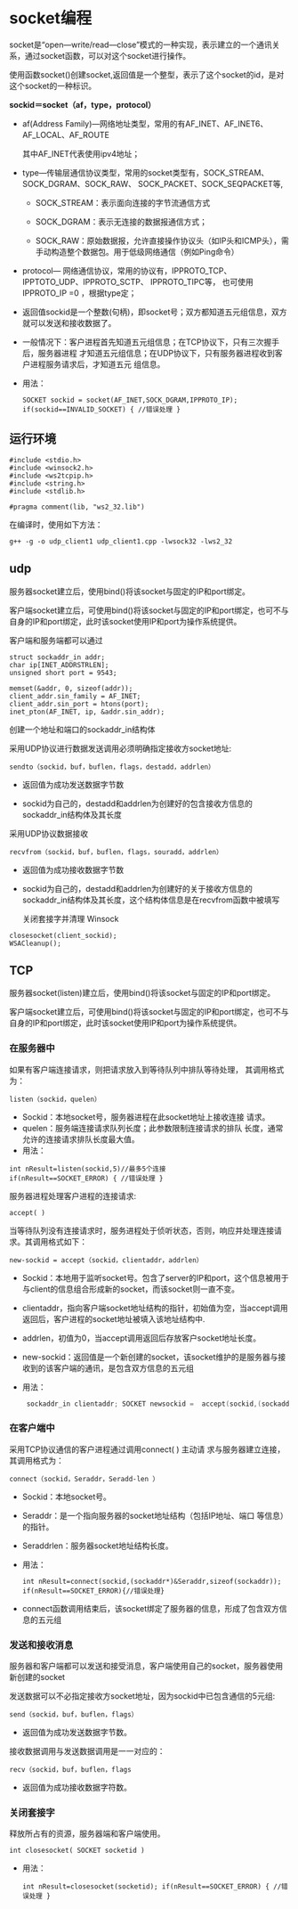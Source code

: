 # socket编程

socket是“open—write/read—close”模式的一种实现，表示建立的一个通讯关系，通过socket函数，可以对这个socket进行操作。

使用函数socket()创建socket,返回值是一个整型，表示了这个socket的id，是对这个socket的一种标识。

**sockid＝socket（af，type，protocol）** 

- af(Address Family)—网络地址类型，常用的有AF_INET、AF_INET6、AF_LOCAL、AF_ROUTE

  其中AF_INET代表使用ipv4地址；

- type—传输层通信协议类型，常用的socket类型有，SOCK_STREAM、SOCK_DGRAM、SOCK_RAW、 SOCK_PACKET、SOCK_SEQPACKET等,

  - SOCK_STREAM：表示面向连接的字节流通信方式

  - SOCK_DGRAM：表示无连接的数据报通信方式；

  - SOCK_RAW：原始数据报，允许直接操作协议头（如IP头和ICMP头），需手动构造整个数据包。用于低级网络通信（例如Ping命令）

- protocol— 网络通信协议，常用的协议有，IPPROTO_TCP、IPPTOTO_UDP、IPPROTO_SCTP、 IPPROTO_TIPC等， 也可使用IPPROTO_IP =0 ，根据type定； 

- 返回值sockid是一个整数(句柄)，即socket号；双方都知道五元组信息，双方就可以发送和接收数据了。

- 一般情况下：客户进程首先知道五元组信息；在TCP协议下，只有三次握手后，服务器进程 才知道五元组信息；在UDP协议下，只有服务器进程收到客户进程服务请求后，才知道五元 组信息。 

- 用法： 

  ```
  SOCKET sockid = socket(AF_INET,SOCK_DGRAM,IPPROTO_IP); 
  if(sockid==INVALID_SOCKET) { //错误处理 }
  ```


## 运行环境

```
#include <stdio.h>
#include <winsock2.h>
#include <ws2tcpip.h>
#include <string.h>
#include <stdlib.h>

#pragma comment(lib, "ws2_32.lib")
```

在编译时，使用如下方法：

```
g++ -g -o udp_client1 udp_client1.cpp -lwsock32 -lws2_32
```

## udp

服务器socket建立后，使用bind()将该socket与固定的IP和port绑定。

客户端socket建立后，可使用bind()将该socket与固定的IP和port绑定，也可不与自身的IP和port绑定，此时该socket使用IP和port为操作系统提供。

客户端和服务端都可以通过

```
struct sockaddr_in addr;
char ip[INET_ADDRSTRLEN];
unsigned short port = 9543;

memset(&addr, 0, sizeof(addr));
client_addr.sin_family = AF_INET;
client_addr.sin_port = htons(port);
inet_pton(AF_INET, ip, &addr.sin_addr);
```

创建一个地址和端口的sockaddr_in结构体



采用UDP协议进行数据发送调用必须明确指定接收方socket地址: 

```
sendto（sockid，buf，buflen，flags，destadd，addrlen） 
```

- 返回值为成功发送数据字节数 

- sockid为自己的，destadd和addrlen为创建好的包含接收方信息的sockaddr_in结构体及其长度



采用UDP协议数据接收 

```
recvfrom（sockid，buf，buflen，flags，souradd，addrlen）
```

- 返回值为成功接收数据字节数 

- sockid为自己的，destadd和addrlen为创建好的关于接收方信息的sockaddr_in结构体及其长度，这个结构体信息是在recvfrom函数中被填写



  关闭套接字并清理 Winsock

```
closesocket(client_sockid);
WSACleanup();
```



## TCP

服务器socket(listen)建立后，使用bind()将该socket与固定的IP和port绑定。

客户端socket建立后，可使用bind()将该socket与固定的IP和port绑定，也可不与自身的IP和port绑定，此时该socket使用IP和port为操作系统提供。

### 在服务器中

如果有客户端连接请求，则把请求放入到等待队列中排队等待处理， 其调用格式为：

`listen（sockid，quelen）`


- Sockid：本地socket号，服务器进程在此socket地址上接收连接 请求。
- quelen：服务端连接请求队列长度；此参数限制连接请求的排队 长度，通常允许的连接请求排队长度最大值。 
- 用法： 

```
int nResult=listen(sockid,5)//最多5个连接
if(nResult==SOCKET_ERROR) { //错误处理 }
```



服务器进程处理客户进程的连接请求:

`accept( )`

当等待队列没有连接请求时，服务进程处于侦听状态，否则，响应并处理连接请求。其调用格式如下：

`new-sockid = accept（sockid，clientaddr，addrlen）`

- Sockid：本地用于监听socket号。包含了server的IP和port，这个信息被用于与client的信息组合形成新的socket，而该socket则一直不变。

- clientaddr，指向客户端socket地址结构的指针，初始值为空，当accept调用 返回后，客户进程的socket地址被填入该地址结构中.

- addrlen，初值为0，当accept调用返回后存放客户socket地址长度。

- new-sockid：返回值是一个新创建的socket，该socket维护的是服务器与接收到的该客户端的通讯，是包含双方信息的五元组

- 用法：

  ```c++
   sockaddr_in clientaddr; SOCKET newsockid =  accept(sockid,(sockaddr*)&clientaddr,sizeof(sockaddr)) if(newsockid==INVALID_SOCKET) { //错误处理 }
  ```



### 在客户端中

采用TCP协议通信的客户进程通过调用connect( ) 主动请 求与服务器建立连接，其调用格式为：

`connect（sockid，Seraddr，Seradd-len ）` 

- Sockid：本地socket号。 

- Seraddr：是一个指向服务器的socket地址结构（包括IP地址、端口 等信息）的指针。 

- Seraddrlen：服务器socket地址结构长度。

- 用法：

  ```
  int nResult=connect(sockid,(sockaddr*)&Seraddr,sizeof(sockaddr));
  if(nResult==SOCKET_ERROR){//错误处理}
  ```

- connect函数调用结束后，该socket绑定了服务器的信息，形成了包含双方信息的五元组

### 发送和接收消息

服务器和客户端都可以发送和接受消息，客户端使用自己的socket，服务器使用新创建的socket

发送数据可以不必指定接收方socket地址，因为sockid中已包含通信的5元组: 

`send（sockid，buf，buflen，flags）` 

- 返回值为成功发送数据字节数。



接收数据调用与发送数据调用是一一对应的：

`recv（sockid，buf，buflen，flags`

- 返回值为成功接收数据字符数。



### 关闭套接字

释放所占有的资源，服务器端和客户端使用。 

`int closesocket( SOCKET socketid )` 

- 用法： 

  ```
  int nResult=closesocket(socketid); if(nResult==SOCKET_ERROR) { //错误处理 }
  ```

